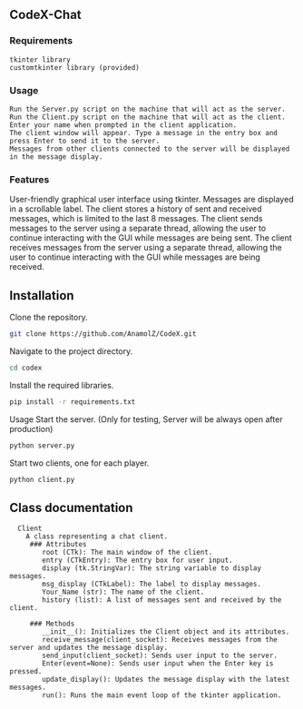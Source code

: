 ## CodeX-Chat

### Requirements
    tkinter library
    customtkinter library (provided)

### Usage
    Run the Server.py script on the machine that will act as the server.
    Run the Client.py script on the machine that will act as the client.
    Enter your name when prompted in the client application.
    The client window will appear. Type a message in the entry box and press Enter to send it to the server.
    Messages from other clients connected to the server will be displayed in the message display.

### Features
   User-friendly graphical user interface using tkinter.
   Messages are displayed in a scrollable label.
   The client stores a history of sent and received messages, which is limited to the last 8 messages.
   The client sends messages to the server using a separate thread, allowing the user to continue interacting with the GUI while messages are being sent.
   The client receives messages from the server using a separate thread, allowing the user to continue interacting with the GUI while messages are being received.

## Installation

Clone the repository.

```bash
git clone https://github.com/AnamolZ/CodeX.git
```

Navigate to the project directory.

```bash
cd codex
```
Install the required libraries.

```bash
pip install -r requirements.txt
```
Usage
Start the server. (Only for testing, Server will be always open after production)
```bash
python server.py
```
Start two clients, one for each player.
```bash
python client.py
```

## Class documentation
      Client
        A class representing a chat client.
         ### Attributes
            root (CTk): The main window of the client.
            entry (CTkEntry): The entry box for user input.
            display (tk.StringVar): The string variable to display messages.
            msg_display (CTkLabel): The label to display messages.
            Your_Name (str): The name of the client.
            history (list): A list of messages sent and received by the client.
            
         ### Methods
            __init__(): Initializes the Client object and its attributes.
            receive_message(client_socket): Receives messages from the server and updates the message display.
            send_input(client_socket): Sends user input to the server.
            Enter(event=None): Sends user input when the Enter key is pressed.
            update_display(): Updates the message display with the latest messages.
            run(): Runs the main event loop of the tkinter application.

